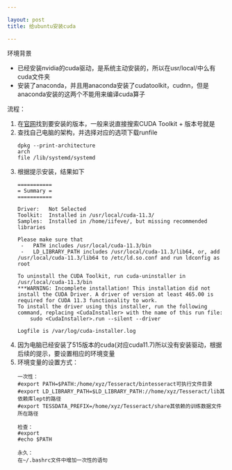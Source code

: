 ```yaml
---

layout: post
title: 给ubuntu安装cuda

---
```


环境背景

- 已经安装nvidia的cuda驱动，是系统主动安装的，所以在usr/local/中么有cuda文件夹
- 安装了anaconda，并且用anaconda安装了cudatoolkit，cudnn，但是anaconda安装的这两个不能用来编译cuda算子

流程：

1. 在[官网](https://developer.nvidia.com)找到要安装的版本，一般来说直接搜索CUDA Toolkit + 版本号就是
2. 查找自己电脑的架构，并选择对应的选项下载runfile
   ```
   dpkg --print-architecture
   arch
   file /lib/systemd/systemd
   ```
3. 根据提示安装，结果如下
   ```
   ===========
   = Summary =
   ===========
   
   Driver:   Not Selected
   Toolkit:  Installed in /usr/local/cuda-11.3/
   Samples:  Installed in /home/iifeve/, but missing recommended libraries
   
   Please make sure that
    -   PATH includes /usr/local/cuda-11.3/bin
    -   LD_LIBRARY_PATH includes /usr/local/cuda-11.3/lib64, or, add /usr/local/cuda-11.3/lib64 to /etc/ld.so.conf and run ldconfig as root
   
   To uninstall the CUDA Toolkit, run cuda-uninstaller in /usr/local/cuda-11.3/bin
   ***WARNING: Incomplete installation! This installation did not install the CUDA Driver. A driver of version at least 465.00 is required for CUDA 11.3 functionality to work.
   To install the driver using this installer, run the following command, replacing <CudaInstaller> with the name of this run file:
       sudo <CudaInstaller>.run --silent --driver
   
   Logfile is /var/log/cuda-installer.log
   ```
4. 因为电脑已经安装了515版本的cuda(对应cuda11.7)所以没有安装驱动，根据后续的提示，要设置相应的环境变量
5. 环境变量的设置方式：
   ```
   一次性：
   #export PATH=$PATH:/home/xyz/Tesseract/bintesseract可执行文件目录
   #export LD_LIBRARY_PATH=$LD_LIBRARY_PATH://home/xyz/Tesseract/lib其依赖库lept的路径
   #export TESSDATA_PREFIX=/home/xyz/Tesseract/share其依赖的训练数据文件所在路径
   
   检查：
   #export
   #echo $PATH
   
   永久：
   在~/.bashrc文件中增加一次性的语句
   ```
